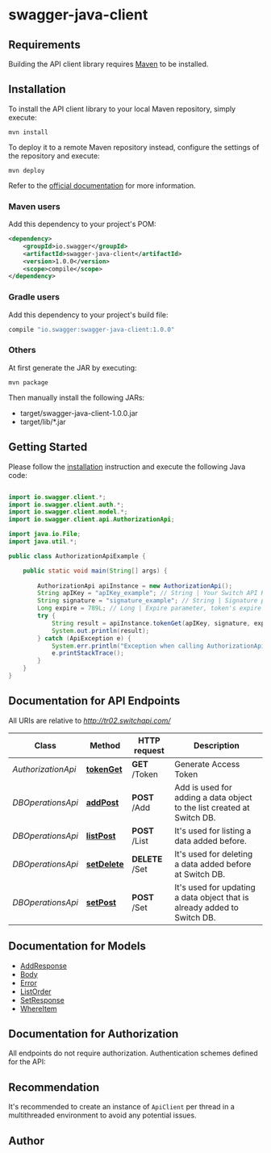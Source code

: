 # swagger-java-client

## Requirements

Building the API client library requires [Maven](https://maven.apache.org/) to be installed.

## Installation

To install the API client library to your local Maven repository, simply execute:

```shell
mvn install
```

To deploy it to a remote Maven repository instead, configure the settings of the repository and execute:

```shell
mvn deploy
```

Refer to the [official documentation](https://maven.apache.org/plugins/maven-deploy-plugin/usage.html) for more information.

### Maven users

Add this dependency to your project's POM:

```xml
<dependency>
    <groupId>io.swagger</groupId>
    <artifactId>swagger-java-client</artifactId>
    <version>1.0.0</version>
    <scope>compile</scope>
</dependency>
```

### Gradle users

Add this dependency to your project's build file:

```groovy
compile "io.swagger:swagger-java-client:1.0.0"
```

### Others

At first generate the JAR by executing:

    mvn package

Then manually install the following JARs:

* target/swagger-java-client-1.0.0.jar
* target/lib/*.jar

## Getting Started

Please follow the [installation](#installation) instruction and execute the following Java code:

```java

import io.swagger.client.*;
import io.swagger.client.auth.*;
import io.swagger.client.model.*;
import io.swagger.client.api.AuthorizationApi;

import java.io.File;
import java.util.*;

public class AuthorizationApiExample {

    public static void main(String[] args) {
        
        AuthorizationApi apiInstance = new AuthorizationApi();
        String apIKey = "apIKey_example"; // String | Your Switch API Key.
        String signature = "signature_example"; // String | Signature parameter is generated as md5(APISecret + ExpireTimestamp) format.
        Long expire = 789L; // Long | Expire parameter, token's expire date and time information must be proper to ISO 8601 standarts and Unix Time format with msec information.
        try {
            String result = apiInstance.tokenGet(apIKey, signature, expire);
            System.out.println(result);
        } catch (ApiException e) {
            System.err.println("Exception when calling AuthorizationApi#tokenGet");
            e.printStackTrace();
        }
    }
}

```

## Documentation for API Endpoints

All URIs are relative to *http://tr02.switchapi.com/*

Class | Method | HTTP request | Description
------------ | ------------- | ------------- | -------------
*AuthorizationApi* | [**tokenGet**](docs/AuthorizationApi.md#tokenGet) | **GET** /Token | Generate Access Token
*DBOperationsApi* | [**addPost**](docs/DBOperationsApi.md#addPost) | **POST** /Add | Add is used for adding a data object to the list created at Switch DB.
*DBOperationsApi* | [**listPost**](docs/DBOperationsApi.md#listPost) | **POST** /List | It&#39;s used for listing a data added before.
*DBOperationsApi* | [**setDelete**](docs/DBOperationsApi.md#setDelete) | **DELETE** /Set | It&#39;s used for deleting a data added before at Switch DB.
*DBOperationsApi* | [**setPost**](docs/DBOperationsApi.md#setPost) | **POST** /Set | It&#39;s used for updating a data object that is already added to Switch DB.


## Documentation for Models

 - [AddResponse](docs/AddResponse.md)
 - [Body](docs/Body.md)
 - [Error](docs/Error.md)
 - [ListOrder](docs/ListOrder.md)
 - [SetResponse](docs/SetResponse.md)
 - [WhereItem](docs/WhereItem.md)


## Documentation for Authorization

All endpoints do not require authorization.
Authentication schemes defined for the API:

## Recommendation

It's recommended to create an instance of `ApiClient` per thread in a multithreaded environment to avoid any potential issues.

## Author



